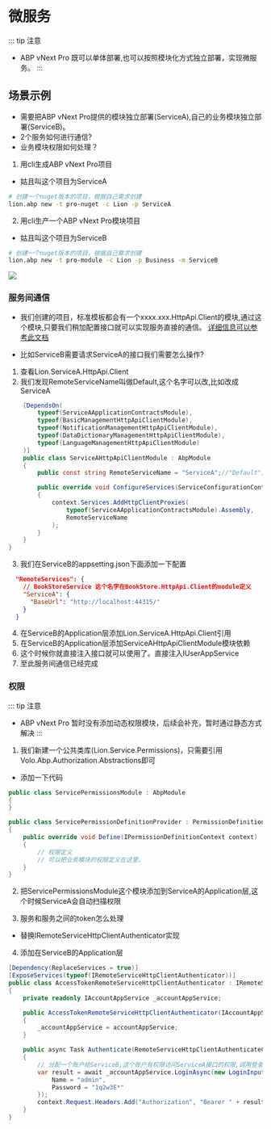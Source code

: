 # 微服务

::: tip 注意
- ABP vNext Pro 既可以单体部署,也可以按照模块化方式独立部署，实现微服务。
:::

## 场景示例
- 需要把ABP vNext Pro提供的模块独立部署(ServiceA),自己的业务模块独立部署(ServiceB)。
- 2个服务如何进行通信?
- 业务模块权限如何处理？

1. 用cli生成ABP vNext Pro项目
- 姑且叫这个项目为ServiceA

```bash
# 创建一个nuget版本的项目，根据自己需求创建
lion.abp new -t pro-nuget -c Lion -p ServiceA
```
2. 用cli生产一个ABP vNext Pro模块项目
- 姑且叫这个项目为ServiceB

```bash
# 创建一个nuget版本的项目，根据自己需求创建
lion.abp new -t pro-module -c Lion -p Business -m ServiceB
```
![](https://lion-foods.oss-cn-beijing.aliyuncs.com/vben5/service.png)

### 服务间通信
- 我们创建的项目，标准模板都会有一个xxxx.xxx.HttpApi.Client的模块,通过这个模块,只要我们稍加配置接口就可以实现服务直接的通信。
<a href="csharpclientproxy" target="_blank">详细信息可以参考此文档</a>

- 比如ServiceB需要请求ServiceA的接口我们需要怎么操作?
1. 查看Lion.ServiceA.HttpApi.Client
2. 我们发现RemoteServiceName叫做Default,这个名字可以改,比如改成ServiceA
```csharp
    [DependsOn(
        typeof(ServiceAApplicationContractsModule),
        typeof(BasicManagementHttpApiClientModule),
        typeof(NotificationManagementHttpApiClientModule),
        typeof(DataDictionaryManagementHttpApiClientModule),
        typeof(LanguageManagementHttpApiClientModule)
    )]
    public class ServiceAHttpApiClientModule : AbpModule
    {
        public const string RemoteServiceName = "ServiceA";//"Default";

        public override void ConfigureServices(ServiceConfigurationContext context)
        {
            context.Services.AddHttpClientProxies(
                typeof(ServiceAApplicationContractsModule).Assembly,
                RemoteServiceName
            );
        }
    }
}
```
3. 我们在ServiceB的appsetting.json下面添加一下配置
```json
  "RemoteServices": {
    // BookStoreService 这个名字在BookStore.HttpApi.Client的module定义
    "ServiceA": {
      "BaseUrl": "http://localhost:44315/"
    } 
  } 
```
4. 在ServiceB的Application层添加Lion.ServiceA.HttpApi.Client引用
5. 在ServiceB的Application层添加ServiceAHttpApiClientModule模块依赖
6. 这个时候你就直接注入接口就可以使用了。直接注入IUserAppService
7. 至此服务间通信已经完成

### 权限

::: tip 注意
- ABP vNext Pro 暂时没有添加动态权限模块，后续会补充，暂时通过静态方式解决
:::
1. 我们新建一个公共类库(Lion.Service.Permissions)，只需要引用Volo.Abp.Authorization.Abstractions即可
- 添加一下代码
```csharp
public class ServicePermissionsModule : AbpModule
{
}
```
```csharp
public class ServicePermissionDefinitionProvider : PermissionDefinitionProvider
{
    public override void Define(IPermissionDefinitionContext context)
    {
        // 权限定义
        // 可以把业务模块的权限定义在这里，
    }
}
```
2. 把ServicePermissionsModule这个模块添加到ServiceA的Application层,这个时候ServiceA会自动扫描权限

3. 服务和服务之间的token怎么处理
- 替换IRemoteServiceHttpClientAuthenticator实现
4. 添加在ServiceB的Application层

```csharp
[Dependency(ReplaceServices = true)]
[ExposeServices(typeof(IRemoteServiceHttpClientAuthenticator))]
public class AccessTokenRemoteServiceHttpClientAuthenticator : IRemoteServiceHttpClientAuthenticator, ITransientDependency
{
    private readonly IAccountAppService _accountAppService;

    public AccessTokenRemoteServiceHttpClientAuthenticator(IAccountAppService accountAppService)
    {
        _accountAppService = accountAppService;
    }

    public async Task Authenticate(RemoteServiceHttpClientAuthenticateContext context)
    {
        // 分配一个账户给ServiceB,这个账户有权限访问ServiceA接口的权限,调用登录接口获取token
        var result = await _accountAppService.LoginAsync(new LoginInput(){
            Name = "admin",
            Password = "1q2w3E*"
        });
        context.Request.Headers.Add("Authorization", "Bearer " + result.Token);
    }
}
```



